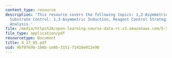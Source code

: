 ```yaml
---
content_type: resource
description: 'This resource covers the following topics: 1,2-Asymmetric Induction,
  Substrate Control: 1,3-Asymmetric Induction, Reagent Control Strategies and Retrosynthetic
  Analysis.'
file: /media/https%3A/open-learning-course-data-rc.s3.amazonaws.com/5-512-synthetic-organic-chemistry-ii-spring-2005/9bf0769b180bce0b315171410e012e90_4_27_05.pdf
file_type: application/pdf
resourcetype: Document
title: 4_27_05.pdf
uid: 9bf0769b-180b-ce0b-3151-71410e012e90
---
```

